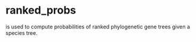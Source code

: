 # ranked_probs
is used to compute probabilities of ranked phylogenetic gene trees given a species tree.
